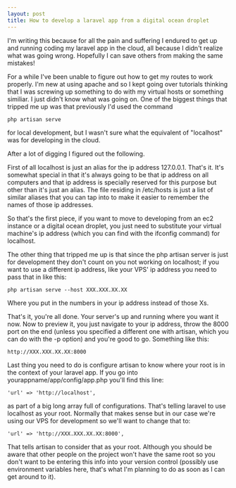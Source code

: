 ```yaml
---
layout: post
title: How to develop a laravel app from a digital ocean droplet
---
```


I'm writing this because for all the pain and suffering I endured to get up and running coding my laravel app in the cloud, all because I didn't realize what was going wrong. Hopefully I can save others from making the same mistakes!

For a while I've been unable to figure out how to get my routes to work properly. I'm new at using apache and so I kept going over tutorials thinking that I was screwing up something to do with my virtual hosts or something similiar. I just didn't know what was going on. One of the biggest things that tripped me up was that previously I'd used the command
```
php artisan serve
```
for local development, but I wasn't sure what the equivalent of "localhost" was for developing in the cloud.

After a lot of digging I figured out the following.

First of all localhost is just an alias for the ip address 127.0.0.1. That's it. It's somewhat special in that it's always going to be that ip address on all computers and that ip address is specially reserved for this purpose but other than it's just an alias. The file residing in /etc/hosts is just a list of similar aliases that you can tap into to make it easier to remember the names of those ip addresses.

So that's the first piece, if you want to move to developing from an ec2 instance or a digital ocean droplet, you just need to substitute your virtual machine's ip address (which you can find with the ifconfig command) for localhost.


The other thing that tripped me up is that since the php artisan server is just for development they don't count on you not working on localhost; if you want to use a different ip address, like your VPS' ip address you need to pass that in like this:
```
php artisan serve --host XXX.XXX.XX.XX
```
Where you put in the numbers in your ip address instead of those Xs.

That's it, you're all done. Your server's up and running where you want it now. Now to preview it, you just navigate to your ip address, throw the 8000 port on the end (unless you specified a different one with artisan, which you can do with the -p option) and you're good to go. Something like this:
```
http://XXX.XXX.XX.XX:8000
```

Last thing you need to do is configure artisan to know where your root is in the context of your laravel app. If you go into yourappname/app/config/app.php you'll find this line:

```
'url' => 'http://localhost',
```
as part of a big long array full of configurations. That's telling laravel to use localhost as your root. Normally that makes sense but in our case we're using our VPS for development so we'll want to change that to:
```
'url' => 'http://XXX.XXX.XX.XX:8000',
```

That tells artisan to consider that as your root. Although you should be aware that other people on the project won't have the same root so you don't want to be entering this info into your version control (possibly use environment variables here, that's what I'm planning to do as soon as I can get around to it).

